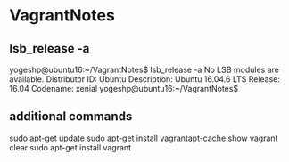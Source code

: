 # VagrantNotes

lsb_release -a
----------------------------------------
yogeshp@ubuntu16:~/VagrantNotes$ lsb_release -a
No LSB modules are available.
Distributor ID: Ubuntu
Description:    Ubuntu 16.04.6 LTS
Release:        16.04
Codename:       xenial
yogeshp@ubuntu16:~/VagrantNotes$

additional commands
----------------------------------------
sudo apt-get update
sudo apt-get install vagrantapt-cache show vagrant
clear
sudo apt-get install vagrant
